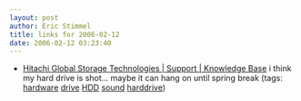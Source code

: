 ```yaml
---
layout: post
author: Eric Stimmel
title: links for 2006-02-12
date: 2006-02-12 03:23:40
--- 
```



* [Hitachi Global Storage Technologies | Support | Knowledge Base][]
    i think my hard drive is shot... maybe it can hang on until spring break
    (tags: [hardware][] [drive][] [HDD][] [sound][] [harddrive][])

  [Hitachi Global Storage Technologies | Support | Knowledge Base]: http://www.hitachigst.com/hddt/knowtree.nsf/cffe836ed7c12018862565b000530c74/4b1a62a50f405d0d86256756006e340c?OpenDocument
  [hardware]: http://del.icio.us/estimmel/hardware
  [drive]: http://del.icio.us/estimmel/drive
  [HDD]: http://del.icio.us/estimmel/HDD
  [sound]: http://del.icio.us/estimmel/sound
  [harddrive]: http://del.icio.us/estimmel/harddrive

